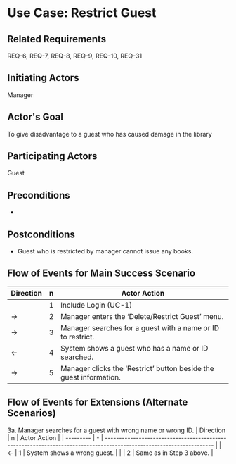 # Use Case: Restrict Guest

## **Related Requirements**

REQ-6, REQ-7, REQ-8, REQ-9, REQ-10, REQ-31

## **Initiating Actors**

Manager

## **Actor's Goal**

To give disadvantage to a guest who has caused damage in the library

## **Participating Actors**

Guest

## **Preconditions**

- 

## **Postconditions**

- Guest who is restricted by manager cannot issue any books.

## Flow of Events for Main Success Scenario
| Direction | n | Actor Action                                                                                                         |
| --------- | - | -------------------------------------------------------------------------------------------------------------------- |
|           | 1 | Include Login (UC-1) |
| →         | 2 | Manager enters the ‘Delete/Restrict Guest’ menu. |
| →         | 3 | Manager searches for a guest with a name or ID to restrict. |
| ←         | 4 | System shows a guest who has a name or ID searched. |
| →         | 5 | Manager clicks the ‘Restrict’ button beside the guest information. |

## Flow of Events for Extensions (Alternate Scenarios)
3a. Manager searches for a guest with wrong name or wrong ID.
| Direction | n | Actor Action                                                                                                         |
| --------- | - | -------------------------------------------------------------------------------------------------------------------- |
| ←         | 1 | System shows a wrong guest. |
|           | 2 | Same as in Step 3 above. |
